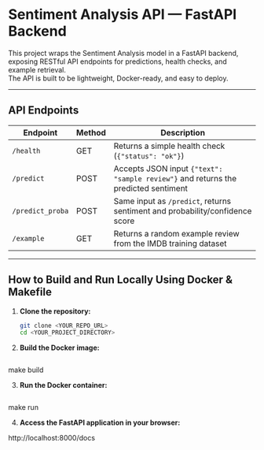 # Sentiment Analysis API — FastAPI Backend

This project wraps the Sentiment Analysis model in a FastAPI backend, exposing RESTful API endpoints for predictions, health checks, and example retrieval.  
The API is built to be lightweight, Docker-ready, and easy to deploy.

---

## API Endpoints

| Endpoint | Method | Description |
|----------|--------|-------------|
| `/health` | GET | Returns a simple health check (`{"status": "ok"}`) |
| `/predict` | POST | Accepts JSON input `{"text": "sample review"}` and returns the predicted sentiment |
| `/predict_proba` | POST | Same input as `/predict`, returns sentiment and probability/confidence score |
| `/example` | GET | Returns a random example review from the IMDB training dataset |

---

## How to Build and Run Locally Using Docker & Makefile

1. **Clone the repository:**

   ```bash
   git clone <YOUR_REPO_URL>
   cd <YOUR_PROJECT_DIRECTORY>


2. **Build the Docker image:**

   ```bash
make build

3. **Run the Docker container:**
   ```bash
make run

4. **Access the FastAPI application in your browser:**

http://localhost:8000/docs

